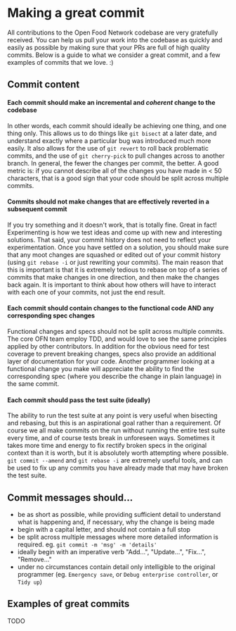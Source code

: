 # Making a great commit
All contributions to the Open Food Network codebase are very gratefully received. You can help us pull your work into the codebase as quickly and easily as possible by making sure that your PRs are full of high quality commits. Below is a guide to what we consider a great commit, and a few examples of commits that we love. :)

## Commit content
#### Each commit should make an incremental and *coherent* change to the codebase
In other words, each commit should ideally be achieving one thing, and one thing only. This allows us to do things like `git bisect` at a later date, and understand exactly where a particular bug was introduced much more easily. It also allows for the use of `git revert` to roll back problematic commits, and the use of `git cherry-pick` to pull changes across to another branch. In general, the fewer the changes per commit, the better. A good metric is: if you cannot describe all of the changes you have made in < 50 characters, that is a good sign that your code should be split across multiple commits.

#### Commits should not make changes that are effectively reverted in a subsequent commit
If you try something and it doesn't work, that is totally fine. Great in fact! Experimenting is how we test ideas and come up with new and interesting solutions. That said, your commit history does not need to reflect your experimentation. Once you have settled on a solution, you should make sure that any moot changes are squashed or edited out of your commit history (using `git rebase -i` or just rewriting your commits). The main reason that this is important is that it is extremely tedious to rebase on top of a series of commits that make changes in one direction, and then make the changes back again. It is important to think about how others will have to interact with each one of your commits, not just the end result.

#### Each commit should contain changes to the functional code AND any corresponding spec changes
Functional changes and specs should not be split across multiple commits. The core OFN team employ TDD, and would love to see the same principles applied by other contributors. In addition for the obvious need for test coverage to prevent breaking changes, specs also provide an additional layer of documentation for your code. Another programmer looking at a functional change you make will appreciate the ability to find the corresponding spec (where you describe the change in plain language) in the same commit.

#### Each commit should pass the test suite (ideally)
The ability to run the test suite at any point is very useful when bisecting and rebasing, but this is an aspirational goal rather than a requirement. Of course we all make commits on the run without running the entire test suite every time, and of course tests break in unforeseen ways. Sometimes it takes more time and energy to fix rectify broken specs in the original context than it is worth, but it is absolutely worth attempting where possible. `git commit --amend` and `git rebase -i` are extremely useful tools, and can be used to fix up any commits you have already made that may have broken the test suite.

## Commit messages should...
* be as short as possible, while providing sufficient detail to understand what is happening and, if necessary, why the change is being made
* begin with a capital letter, and should not contain a full stop
* be split across multiple messages where more detailed information is required. eg. `git commit -m 'msg' -m 'details'`
* ideally begin with an imperative verb "Add...", "Update...", "Fix...", "Remove..."
* under no circumstances contain detail only intelligible to the original programmer (eg. `Emergency save`, or `Debug enterprise controller`, or `Tidy up`)

## Examples of great commits
TODO